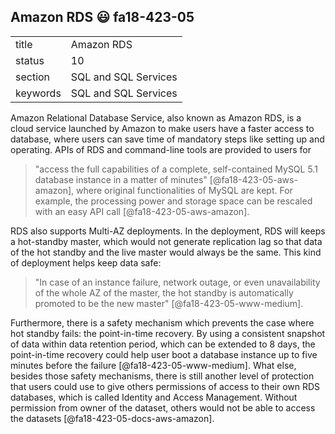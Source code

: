 ## Amazon RDS :smiley: fa18-423-05


|          |                      |
| -------- | -------------------- |
| title    | Amazon RDS           | 
| status   | 10                   |
| section  | SQL and SQL Services |
| keywords | SQL and SQL Services |



Amazon Relational Database Service, also known as Amazon RDS, is a cloud service 
launched by Amazon to make users have a faster access to database, where users 
can save time of mandatory steps like setting up and operating. APIs of RDS and 
command-line tools are provided to users for 
> "access the full capabilities of a complete, self-contained MySQL 5.1 database 
> instance in a matter of minutes" [@fa18-423-05-aws-amazon], 
where original functionalities of MySQL are kept. For example, the processing 
power and storage space can be rescaled with an easy API call [@fa18-423-05-aws-amazon].

RDS also supports Multi-AZ deployments. In the deployment, RDS will keeps a 
hot-standby master, which would not generate replication lag so that data of the 
hot standby and the live master would always be the same. This kind of 
deployment helps keep data safe: 
> "In case of an instance failure, network outage, or even unavailability of the 
> whole AZ of the master, the hot standby is automatically promoted to be the 
> new master" [@fa18-423-05-www-medium].
 
Furthermore, there is a safety mechanism which prevents the case where hot 
standby fails: the point-in-time recovery. By using a consistent snapshot of 
data within data retention period, which can be extended to 8 days, the 
point-in-time recovery could help user boot a database instance up to five 
minutes before the failure [@fa18-423-05-www-medium]. What else, besides those 
safety mechanisms, there is still another level of protection that users could 
use to give others permissions of access to their own RDS databases, which is 
called Identity and Access Management. Without permission from owner of the 
dataset, others would not be able to access the datasets [@fa18-423-05-docs-aws-amazon].

